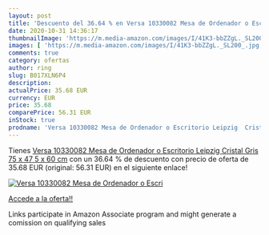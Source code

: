 ```yaml
---
layout: post
title: 'Descuento del 36.64 % en Versa 10330082 Mesa de Ordenador o Escri'
date: 2020-10-31 14:36:17
thumbnailImage: 'https://m.media-amazon.com/images/I/41K3-bbZZgL._SL200_.jpg'
images: [ 'https://m.media-amazon.com/images/I/41K3-bbZZgL._SL200_.jpg' ]
comments: true
category: ofertas
author: ring
slug: B017XLN6P4
description:
actualPrice: 35.68 EUR
currency: EUR
price: 35.68
comparePrice: 56.31 EUR
inStock: true
prodname: 'Versa 10330082 Mesa de Ordenador o Escritorio Leipzig  Cristal  Gris  75 x 47 5 x 60 cm'
---
```


Tienes [Versa 10330082 Mesa de Ordenador o Escritorio Leipzig  Cristal  Gris  75 x 47 5 x 60 cm](https://www.amazon.es/dp/B017XLN6P4/?tag=tolees-21) con un 36.64 % de descuento con precio de oferta de 35.68 EUR (original: 56.31 EUR) en el siguiente enlace!

[![Versa 10330082 Mesa de Ordenador o Escri](https://m.media-amazon.com/images/I/41K3-bbZZgL._SL200_.jpg)](https://www.amazon.es/dp/B017XLN6P4/?tag=tolees-21)

[Accede a la oferta!!](https://www.amazon.es/dp/B017XLN6P4/?tag=tolees-21)

Links participate in Amazon Associate program and might generate a comission on qualifying sales


